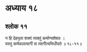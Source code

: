 # अध्याय १८

## श्लोक ११

न हि देहभृता शक्यं त्यक्तुं कर्माण्यशेषतः ।<br>यस्तु कर्मफलत्यागी स त्यागीत्यभिधीयते ॥ १८-११॥<br><br>

